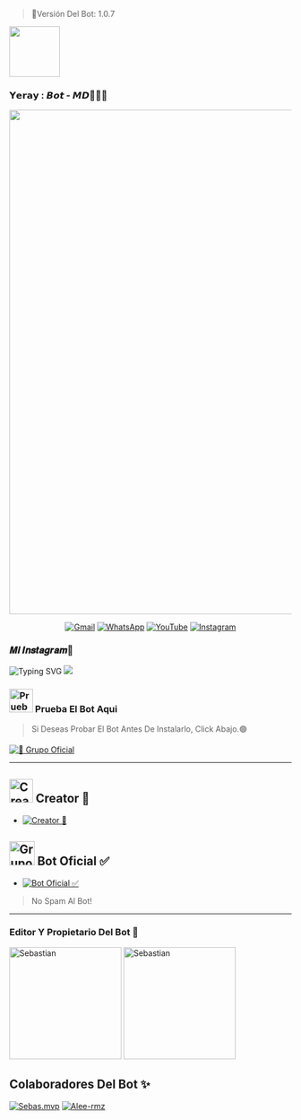 > 🤖Versión Del Bot: 1.0.7


<a href="https://github.com/sebasmpv/YerayBot-MD"><img src="http://readme-typing-svg.herokuapp.com?font=mono&size=17&duration=4000&color=FF0000&center=falso&vCenter=falso&lines=YerayBot-MD++%F0%9F%90%88;Gracias+por+visitar+este+repositorio.+%F0%9F%92%96" height="90px"></a> 
</p>
 
### 𝗬𝗲𝗿𝗮𝘆 : 𝘽𝙤𝙩 - 𝙈𝘿🥷🏻🔥
<p align="center">
<img src="https://github.com/sebasmpv/YerayBot-MD/blob/master/Menu3.png" width="900"/>
</p>





<div align="center">

[![Gmail](https://img.shields.io/badge/Gmail-D14836?style=for-the-badge&logo=gmail&logoColor=white)](erikzambrano72@gmail.com)
[![WhatsApp](https://img.shields.io/badge/STAFF-25D366?style=for-the-badge&logo=whatsapp&logoColor=white)](https://Wa.me/593992402778)
[![YouTube](https://img.shields.io/badge/YouTube-FF0000?style=for-the-badge&logo=youtube&logoColor=white)](https://www.youtube.com/@sebas.mvp_oficial0)
[![Instagram](https://img.shields.io/badge/Instagram-E4405F?style=for-the-badge&logo=instagram&logoColor=white)](https://instagram.com/yeray_bot_md)

</div>


### 𝑴𝒊 𝑰𝒏𝒔𝒕𝒂𝒈𝒓𝒂𝒎🌴

![Typing SVG](https://readme-typing-svg.demolab.com?font=Fira+Code&pause=1000&color=FF0000&width=435&lines=Sígueme+En+Instagram;No+seas+malx%3A3;)
<a href="https://www.instagram.com/sebas.mvp_official0" target="blank"><img src="https://img.shields.io/badge/INSTAGRAM-E4405F?style=for-the-badge&logo=Instagram&logoColor=white" />
</a>



### <img src="https://i.pinimg.com/originals/19/80/6e/19806e91932e6054965fc83b85241270.gif" alt="Prueba El Bot Aqui" width="42" height="42"> Prueba El Bot Aqui

> Si Deseas Probar El Bot Antes De Instalarlo, Click Abajo.🟢

<a href="https://chat.whatsapp.com/KPZpP0VnlA875UpXCDPc0E"><img alt="📍 Grupo Oficial" src="https://img.shields.io/badge/Grupo-Oficial-25D366?style=for-the-badge&logo=whatsapp&logoColor=white"/></a>




***

## <img src="https://i.pinimg.com/originals/19/80/6e/19806e91932e6054965fc83b85241270.gif" alt="Creator 👻" width="42" height="42"> Creator 👻

* <a href="https://wa.me/593992402778"><img alt="Creator 👻" src="https://img.shields.io/badge/Sebastian - Creator👻-25D366?style=for-the-badge&logo=whatsapp&logoColor=white"/></a>


## <img src="https://static.wikia.nocookie.net/nyancat/images/d/d3/Nyan-cat.gif/revision/latest/scale-to-width-down/400?cb=20131231222500&path-prefix=es" alt="Grupo" width="45" height="43"> Bot Oficial ✅

* <a href="https://wa.me/593995004980?text=!menu"><img alt="Bot Oficial ✅" src="https://img.shields.io/badge/Bot - Oficial✅-25D366?style=for-the-badge&logo=whatsapp&logoColor=white"/></a>

> No Spam Al Bot!
---------

### Editor Y Propietario Del Bot 🤖
<a
href="https://github.com/sebasmpvofficial"><img src="https://github.com/sebasmpvofficial.png" width="200" height="200" alt="Sebastian"/></a>
<a
href="https://github.com/sebasmvp"><img src="https://github.com/sebasmvp.png" width="200" height="200" alt="Sebastian"/></a>


## Colaboradores Del Bot ✨️  
[![Sebas.mvp](https://github.com/sebasmvp.png?size=100)](https://github.com/sebasmvp)  [![Alee-rmz](https://github.com/ale-rmz.png?size=100)](https://github.com/ale-rmz)
